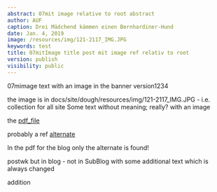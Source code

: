 ```yaml
---
abstract: 07mit image relative to root abstract
author: AUF
caption: Drei Mädchend kämmen einen Bernhardiner-Hund
date: Jan. 4, 2019
image: /resources/img/121-2117_IMG.JPG
keywords: test
title: 07mitImage title post mit image ref relativ to root
version: publish
visibility: public
---
```

07mimage text with an image in the banner version1234

the image is in docs/site/dough/resources/img/121-2117_IMG.JPG - i.e. collection for all site
Some text without meaning; really? with an image 

the [pdf_file](/Blog/resources/blogtest.pdf)

probably a ref [alternate](./resources/blogtest.pdf)

In the pdf for the blog only the alternate is found!


postwk but in blog - not in SubBlog
with some additional text 
which is always changed  

addition